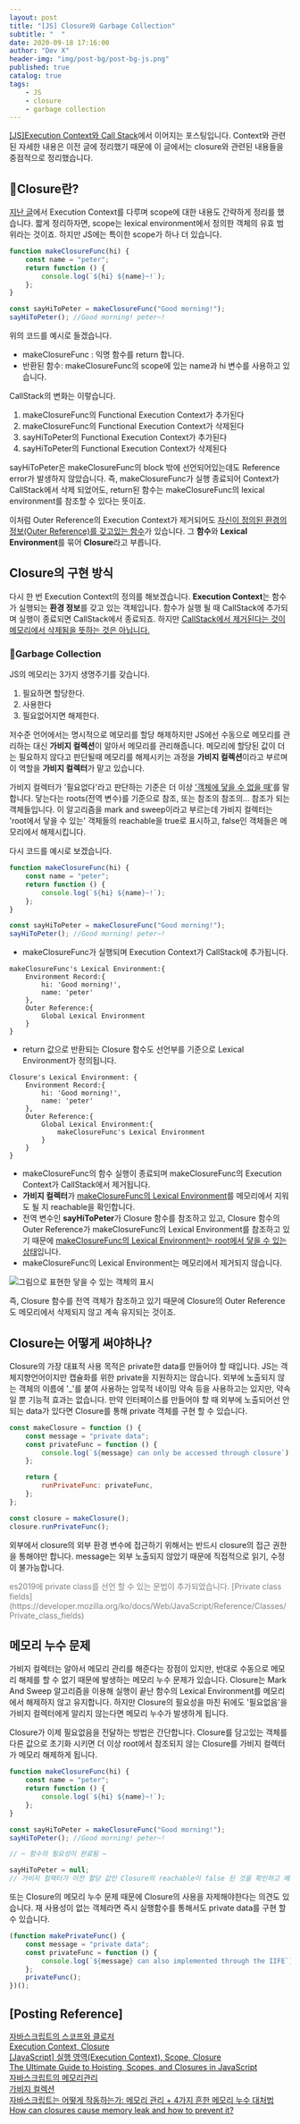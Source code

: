 ```yaml
---
layout: post
title: "[JS] Closure와 Garbage Collection"
subtitle: "  "
date: 2020-09-18 17:16:00
author: "Dev X"
header-img: "img/post-bg/post-bg-js.png"
published: true
catalog: true
tags:
    - JS
    - closure
    - garbage collection
---
```


[[JS]Execution Context와 Call Stack](https://dkje.github.io/2020/08/30/ExecutionContext/)에서 이어지는 포스팅입니다. Context와 관련된 자세한 내용은 이전 글에 정리했기 때문에 이 글에서는 closure와 관련된 내용들을 중점적으로 정리했습니다.

## 📸Closure란?

[지난 글](https://dkje.github.io/2020/08/30/ExecutionContext/)에서 Execution Context를 다루며 scope에 대한 내용도 간략하게 정리를 했습니다. 짧게 정리하자면, scope는 lexical environment에서 정의한 객체의 유효 범위라는 것이죠. 하지만 JS에는 특이한 scope가 하나 더 있습니다.

```js
function makeClosureFunc(hi) {
    const name = "peter";
    return function () {
        console.log(`${hi} ${name}~!`);
    };
}

const sayHiToPeter = makeClosureFunc("Good morning!");
sayHiToPeter(); //Good morning! peter~!
```

위의 코드를 예시로 들겠습니다.

-   makeClosureFunc : 익명 함수를 return 합니다.
-   반환된 함수: makeClosureFunc의 scope에 있는 name과 hi 변수를 사용하고 있습니다.

CallStack의 변화는 이렇습니다.

1.  makeClosureFunc의 Functional Execution Context가 추가된다
2.  makeClosureFunc의 Functional Execution Context가 삭제된다
3.  sayHiToPeter의 Functional Execution Context가 추가된다
4.  sayHiToPeter의 Functional Execution Context가 삭제된다

sayHiToPeter은 makeClosureFunc의 block 밖에 선언되어있는데도 Reference error가 발생하지 않았습니다. 즉, makeClosureFunc가 실행 종료되어 Context가 CallStack에서 삭제 되었어도, return된 함수는 makeClosureFunc의 lexical environment를 참조할 수 있다는 뜻이죠.

이처럼 Outer Reference의 Execution Context가 제거되어도 <u>자신이 정의된 환경의 정보(Outer Reference)를 갖고있는 함수</u>가 있습니다. 그 **함수**와 **Lexical Environment**를 묶어 **Closure**라고 부릅니다.

## Closure의 구현 방식

다시 한 번 Execution Context의 정의를 해보겠습니다. **Execution Context**는 함수가 실행되는 **환경 정보**를 갖고 있는 객체입니다. 함수가 실행 될 때 CallStack에 추가되며 실행이 종료되면 CallStack에서 종료되죠. 하지만 <u>CallStack에서 제거된다는 것이 메모리에서 삭제됨을 뜻하는 것은 아닙니다.</u>

### 🧺Garbage Collection

JS의 메모리는 3가지 생명주기를 갖습니다.

1. 필요하면 할당한다.
2. 사용한다
3. 필요없어지면 해제한다.

저수준 언어에서는 명시적으로 메모리를 할당 해제하지만 JS에선 수동으로 메모리를 관리하는 대신 **가비지 컬렉션**이 알아서 메모리를 관리해줍니다. 메모리에 할당된 값이 더는 필요하지 않다고 판단될때 메모리를 해제시키는 과정을 **가비지 컬렉션**이라고 부르며 이 역할을 **가비지 컬렉터**가 맡고 있습니다.

가비지 컬렉터가 '필요없다'라고 판단하는 기준은 더 이상 <u>'객체에 닿을 수 없을 때'</u>를 말합니다. 닿는다는 roots(전역 변수)를 기준으로 참조, 또는 참조의 참조의... 참조가 되는 객체들입니다. 이 알고리즘을 mark and sweep이라고 부르는데 가비지 컬렉터는 'root에서 닿을 수 있는' 객체들의 reachable을 true로 표시하고, false인 객체들은 메모리에서 해제시킵니다.

다시 코드를 예시로 보겠습니다.

```js
function makeClosureFunc(hi) {
    const name = "peter";
    return function () {
        console.log(`${hi} ${name}~!`);
    };
}

const sayHiToPeter = makeClosureFunc("Good morning!");
sayHiToPeter(); //Good morning! peter~!
```

-   makeClosureFunc가 실행되며 Execution Context가 CallStack에 추가됩니다.

```
makeClosureFunc's Lexical Environment:{
    Environment Record:{
        hi: 'Good morning!',
        name: 'peter'
    },
    Outer Reference:{
        Global Lexical Environment
    }
}
```

-   return 값으로 반환되는 Closure 함수도 선언부를 기준으로 Lexical Environment가 정의됩니다.

```
Closure's Lexical Environment: {
    Environment Record:{
        hi: 'Good morning!',
        name: 'peter'
    },
    Outer Reference:{
        Global Lexical Environment:{
            makeClosureFunc's Lexical Environment
        }
    }
}
```

-   makeClosureFunc의 함수 실행이 종료되며 makeClosureFunc의 Execution Context가 CallStack에서 제거됩니다.
-   **가비지 컬렉터**가 <u>makeClosureFunc의 Lexical Environment</u>를 메모리에서 지워도 될 지 reachable을 확인합니다.
-   전역 변수인 **sayHiToPeter**가 Closure 함수를 참조하고 있고, Closure 함수의 Outer Reference가 makeClosureFunc의 Lexical Environment를 참조하고 있기 때문에 <u>makeClosureFunc의 Lexical Environment는 root에서 닿을 수 있는 상태</u>입니다.
-   makeClosureFunc의 Lexical Environment는 메모리에서 제거되지 않습니다.

![그림으로 표현한 닿을 수 있는 객체의 표시](https://i.ibb.co/prmz48K/image.png)

즉, Closure 함수를 전역 객체가 참조하고 있기 때문에 Closure의 Outer Reference도 메모리에서 삭제되지 않고 계속 유지되는 것이죠.

## Closure는 어떻게 써야하나?

Closure의 가장 대표적 사용 목적은 private한 data를 만들어야 할 때입니다. JS는 객체지향언어이지만 캡슐화를 위한 private을 지원하지는 않습니다. 외부에 노출되지 않는 객체의 이름에 '\_'를 붙여 사용하는 암묵적 네이밍 약속 등을 사용하고는 있지만, 약속일 뿐 기능적 효과는 없습니다. 만약 인터페이스를 만들어야 할 때 외부에 노출되어선 안되는 data가 있다면 Closure를 통해 private 객체를 구현 할 수 있습니다.

```js
const makeClosure = function () {
    const message = "private data";
    const privateFunc = function () {
        console.log(`${message} can only be accessed through closure`);
    };

    return {
        runPrivateFunc: privateFunc,
    };
};

const closure = makeClosure();
closure.runPrivateFunc();
```

외부에서 closure의 외부 환경 변수에 접근하기 위해서는 반드시 closure의 접근 권한을 통해야만 합니다. message는 외부 노출되지 않았기 때문에 직접적으로 읽기, 수정이 불가능합니다.

<span style="color:grey">
es2019에 private class를 선언 할 수 있는 문법이 추가되었습니다. 
[Private class fields](https://developer.mozilla.org/ko/docs/Web/JavaScript/Reference/Classes/Private_class_fields)
</span>

## 메모리 누수 문제

가비지 컬렉터는 알아서 메모리 관리를 해준다는 장점이 있지만, 반대로 수동으로 메모리 해제를 할 수 없기 때문에 발생하는 메모리 누수 문제가 있습니다. Closure는 Mark And Sweep 알고리즘을 이용해 실행이 끝난 함수의 Lexical Environment를 메모리에서 해제하지 않고 유지합니다. 하지만 Closure의 필요성을 마친 뒤에도 '필요없음'을 가비지 컬렉터에게 알리지 않는다면 메모리 누수가 발생하게 됩니다.

Closure가 이제 필요없음을 전달하는 방법은 간단합니다. Closure를 담고있는 객체를 다른 값으로 초기화 시키면 더 이상 root에서 참조되지 않는 Closure를 가비지 컬렉터가 메모리 해제하게 됩니다.

```js
function makeClosureFunc(hi) {
    const name = "peter";
    return function () {
        console.log(`${hi} ${name}~!`);
    };
}

const sayHiToPeter = makeClosureFunc("Good morning!");
sayHiToPeter(); //Good morning! peter~!

// ~ 함수의 필요성이 완료됨 ~

sayHiToPeter = null;
// 가비지 컬렉터가 이전 할당 값인 Closure의 reachable이 false 된 것을 확인하고 메모리에서 해제 함
```

또는 Closure의 메모리 누수 문제 때문에 Closure의 사용을 자제해야한다는 의견도 있습니다. 재 사용성이 없는 객체라면 즉시 실행함수를 통해서도 private data를 구현 할 수 있습니다.

```js
(function makePrivateFunc() {
    const message = "private data";
    const privateFunc = function () {
        console.log(`${message} can also implemented through the IIFE`);
    };
    privateFunc();
})();
```

## [Posting Reference]

[자바스크립트의 스코프와 클로저](https://meetup.toast.com/posts/86)  
[Execution Context, Closure](https://velog.io/@koseungbin/Execution-Context-Closure)  
[[JavaScript] 실행 영역(Execution Context), Scope, Closure](https://ggobugi.tistory.com/248)  
[The Ultimate Guide to Hoisting, Scopes, and Closures in JavaScript](https://ui.dev/ultimate-guide-to-execution-contexts-hoisting-scopes-and-closures-in-javascript/)  
[자바스크립트의 메모리관리](https://developer.mozilla.org/ko/docs/Web/JavaScript/Memory_Management)  
[가비지 컬렉션](https://ko.javascript.info/garbage-collection)  
[자바스크립트는 어떻게 작동하는가: 메모리 관리 + 4가지 흔한 메모리 누수 대처법](https://engineering.huiseoul.com/%EC%9E%90%EB%B0%94%EC%8A%A4%ED%81%AC%EB%A6%BD%ED%8A%B8%EB%8A%94-%EC%96%B4%EB%96%BB%EA%B2%8C-%EC%9E%91%EB%8F%99%ED%95%98%EB%8A%94%EA%B0%80-%EB%A9%94%EB%AA%A8%EB%A6%AC-%EA%B4%80%EB%A6%AC-4%EA%B0%80%EC%A7%80-%ED%9D%94%ED%95%9C-%EB%A9%94%EB%AA%A8%EB%A6%AC-%EB%88%84%EC%88%98-%EB%8C%80%EC%B2%98%EB%B2%95-5b0d217d788d)  
[How can closures cause memory leak and how to prevent it?](https://www.tutorialspoint.com/how-can-closures-cause-memory-leak-and-how-to-prevent-it)
